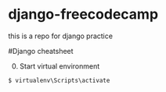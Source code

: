 # django-freecodecamp
this is a repo for django practice

#Django cheatsheet

0. Start virtual environment 

`$ virtualenv\Scripts\activate`
